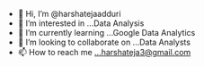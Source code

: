 - 👋 Hi, I’m @harshatejaadduri
- 👀 I’m interested in ...Data Analysis
- 🌱 I’m currently learning ...Google Data Analytics
- 💞️ I’m looking to collaborate on ...Data Analysts
- 📫 How to reach me ...harshateja3@gmail.com

<!---
harshatejaadduri/harshatejaadduri is a ✨ special ✨ repository because its `README.md` (this file) appears on your GitHub profile.
You can click the Preview link to take a look at your changes.
--->
